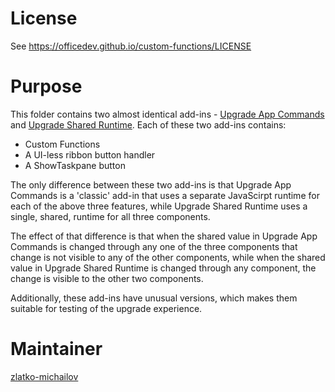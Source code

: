# License
See https://officedev.github.io/custom-functions/LICENSE

# Purpose
This folder contains two almost identical add-ins - [Upgrade App Commands](https://github.com/OfficeDev/custom-functions/blob/master/addins/upgrade/upgrade_appcmd.xml) and [Upgrade Shared Runtime](https://github.com/OfficeDev/custom-functions/blob/master/addins/upgrade/upgrade_shared.xml). Each of these two add-ins contains:
- Custom Functions
- A UI-less ribbon button handler
- A ShowTaskpane button

The only difference between these two add-ins is that Upgrade App Commands is a 'classic' add-in that uses a separate JavaScirpt runtime for each of the above three features, while Upgrade Shared Runtime uses a single, shared, runtime for all three components. 

The effect of that difference is that when the shared value in Upgrade App Commands is changed through any one of the three components that change is not visible to any of the other components, while when the shared value in Upgrade Shared Runtime is changed through any component, the change is visible to the other two components.

Additionally, these add-ins have unusual versions, which makes them suitable for testing of the upgrade experience.

# Maintainer
[zlatko-michailov](https://github.com/zlatko-michailov)
